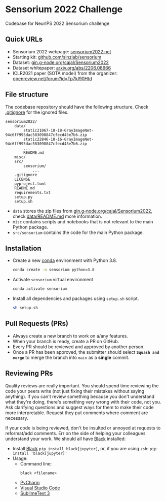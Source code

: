 # Sensorium 2022 Challenge
Codebase for NeurIPS 2022 Sensorium challenge

## Quick URLs
- Sensorium 2022 webpage: [sensorium2022.net](https://sensorium2022.net/home)
- Starting kit: [github.com/sinzlab/sensorium](https://github.com/sinzlab/sensorium)
- Dataset: [gin.g-node.org/cajal/Sensorium2022](https://gin.g-node.org/cajal/Sensorium2022)
- Dataset whitepaper: [arxiv.org/abs/2206.08666](https://arxiv.org/abs/2206.08666)
- ICLR2021 paper (SOTA model) from the organizer: [openreview.net/forum?id=Tp7kI90Htd](https://openreview.net/forum?id=Tp7kI90Htd)

## File structure
The codebase repository should have the following structure. Check [.gitignore](.gitignore) for the ignored files.
```
sensorium2022/
    data/
        static21067-10-18-GrayImageNet-94c6ff995dac583098847cfecd43e7b6.zip
        static22846-10-16-GrayImageNet-94c6ff995dac583098847cfecd43e7b6.zip
        ...
        README.md
    misc/
    src/
        sensorium/
            ...
    .gitignore
    LICENSE
    pyproject.toml
    README.md
    requirements.txt
    setup.py
    setup.sh
```
- `data` stores the zip files from [gin.g-node.org/cajal/Sensorium2022](https://gin.g-node.org/cajal/Sensorium2022), check [data/README.md](data/README.md) more information.
- `misc` contains scripts and notebooks that is not relevant to the main Python package.
- `src/sensorium` contains the code for the main Python package.

## Installation
- Create a new [conda](https://docs.conda.io/en/latest/miniconda.html) environment with Python 3.8.
  ```bash
  conda create -n sensorium python=3.8
  ```
- Activate `sensorium` virtual environment
  ```bash
  conda activate sensorium
  ```
- Install all dependencies and packages using `setup.sh` script.
  ```bash
  sh setup.sh
  ```

## Pull Requests (PRs)
- Always create a new branch to work on a/any features.
- When your branch is ready, create a PR on GitHub.
- Every PR should be reviewed and approved by another person.
- Once a PR has been approved, the submitter should select **`Squash and merge`** to merge the branch into `main` as a **single** commit.

## Reviewing PRs
Quality reviews are really important. You should spend time reviewing the code your peers write (not just fixing their mistakes without saying anything). If you can't review something because you don't understand what they're doing, there's something very wrong with their code, not you. Ask clarifying questions and suggest ways for them to make their code more interpretable. Request they put comments where comment are necessary.

If your code is being reviewed, don't be insulted or annoyed at requests to reformat/add comments. Err on the side of helping your colleagues understand your work. We should all have [Black](https://github.com/psf/black) installed:
- Install [Black](https://github.com/psf/black) `pip install black[jupyter]`, or, if you are using `zsh`: `pip install 'black[jupyter]'`
- Usage:
    - Command line:
      ```
      black <filename>
      ```
    - [PyCharm](https://black.readthedocs.io/en/stable/integrations/editors.html#pycharm-intellij-idea)
    - [Visual Studio Code](https://black.readthedocs.io/en/stable/integrations/editors.html#visual-studio-code)
    - [SublimeText 3](https://black.readthedocs.io/en/stable/integrations/editors.html#sublimetext-3)